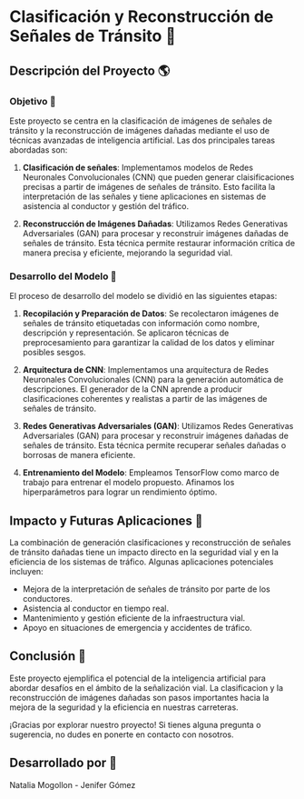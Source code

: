 # Clasificación y Reconstrucción de Señales de Tránsito :red_car:

## Descripción del Proyecto :earth_americas: 

### Objetivo :dart:

Este proyecto se centra en la clasificación de imágenes de señales de tránsito y la reconstrucción de imágenes dañadas mediante el uso de técnicas avanzadas de inteligencia artificial. Las dos principales tareas abordadas son:

1. **Clasificación de señales**: Implementamos modelos de Redes Neuronales Convolucionales (CNN) que pueden generar claisificaciones precisas a partir de imágenes de señales de tránsito. Esto facilita la interpretación de las señales y tiene aplicaciones en sistemas de asistencia al conductor y gestión del tráfico.

2. **Reconstrucción de Imágenes Dañadas**: Utilizamos Redes Generativas Adversariales (GAN) para procesar y reconstruir imágenes dañadas de señales de tránsito. Esta técnica permite restaurar información crítica de manera precisa y eficiente, mejorando la seguridad vial.

### Desarrollo del Modelo :hammer:

El proceso de desarrollo del modelo se dividió en las siguientes etapas:

1. **Recopilación y Preparación de Datos**: Se recolectaron imágenes de señales de tránsito etiquetadas con información como nombre, descripción y representación. Se aplicaron técnicas de preprocesamiento para garantizar la calidad de los datos y eliminar posibles sesgos.

2. **Arquitectura de CNN**: Implementamos una arquitectura de Redes Neuronales Convolucionales (CNN) para la generación automática de descripciones. El generador de la CNN aprende a producir clasificaciones coherentes y realistas a partir de las imágenes de señales de tránsito.

3. **Redes Generativas Adversariales (GAN)**: Utilizamos Redes Generativas Adversariales (GAN) para procesar y reconstruir imágenes dañadas de señales de tránsito. Esta técnica permite recuperar señales dañadas o borrosas de manera eficiente.

4. **Entrenamiento del Modelo**: Empleamos TensorFlow como marco de trabajo para entrenar el modelo propuesto. Afinamos los hiperparámetros para lograr un rendimiento óptimo.

## Impacto y Futuras Aplicaciones :construction:

La combinación de generación clasificaciones y reconstrucción de señales de tránsito dañadas tiene un impacto directo en la seguridad vial y en la eficiencia de los sistemas de tráfico. Algunas aplicaciones potenciales incluyen:

- Mejora de la interpretación de señales de tránsito por parte de los conductores.
- Asistencia al conductor en tiempo real.
- Mantenimiento y gestión eficiente de la infraestructura vial.
- Apoyo en situaciones de emergencia y accidentes de tráfico.

## Conclusión :checkered_flag:

Este proyecto ejemplifica el potencial de la inteligencia artificial para abordar desafíos en el ámbito de la señalización vial. La clasificacion y la reconstrucción de imágenes dañadas son pasos importantes hacia la mejora de la seguridad y la eficiencia en nuestras carreteras.

¡Gracias por explorar nuestro proyecto! Si tienes alguna pregunta o sugerencia, no dudes en ponerte en contacto con nosotros.

## Desarrollado por :construction_worker:

Natalia Mogollon - Jenifer Gómez
